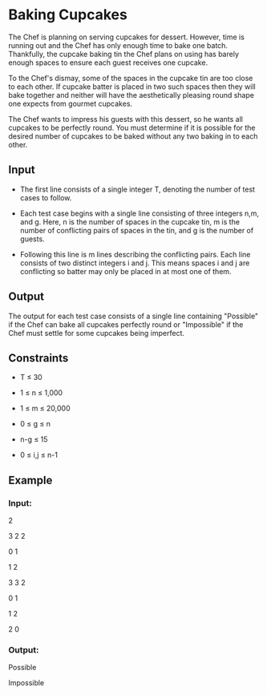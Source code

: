# Baking Cupcakes

The Chef is planning on serving cupcakes for dessert. However, time is running out and the Chef has only enough time to bake one batch. 
Thankfully, the cupcake baking tin the Chef plans on using has barely enough spaces to ensure each guest receives one cupcake.

To the Chef's dismay, some of the spaces in the cupcake tin are too close to each other. 
If cupcake batter is placed in two such spaces then they will bake together and neither will have the 
aesthetically pleasing round shape one expects from gourmet cupcakes.

The Chef wants to impress his guests with this dessert, so he wants all cupcakes to be perfectly round. 
You must determine if it is possible for the desired number of cupcakes to be baked without any two baking in to each other.

## Input

- The first line consists of a single integer T, denoting the number of test cases to follow. 

- Each test case begins with a single line consisting of three integers n,m, and g. Here, n is the number of spaces in the cupcake tin, m is the 
number of conflicting pairs of spaces in the tin, and g is the number of guests. 

- Following this line is m lines describing the conflicting pairs. 
Each line consists of two distinct integers i and j. This means spaces i and j are conflicting so batter may only be placed in at most one of them.

## Output

The output for each test case consists of a single line containing "Possible" if the Chef can bake all cupcakes perfectly round or "Impossible" if the 
Chef must settle for some cupcakes being imperfect.

## Constraints

- T ≤ 30

- 1 ≤ n ≤ 1,000

- 1 ≤ m ≤ 20,000

- 0 ≤ g ≤ n

- n-g ≤ 15

- 0 ≤ i,j ≤ n-1

## Example

### Input:

2

3 2 2

0 1

1 2

3 3 2

0 1

1 2

2 0

### Output:

Possible

Impossible
